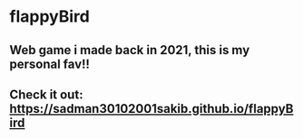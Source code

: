 # flappyBird
## Web game i made back in 2021, this is my personal fav!!
## Check it out: https://sadman30102001sakib.github.io/flappyBird
